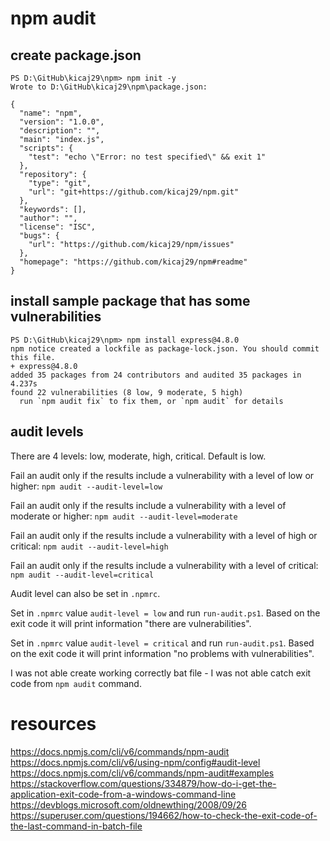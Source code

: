 # npm audit

## create package.json

```
PS D:\GitHub\kicaj29\npm> npm init -y
Wrote to D:\GitHub\kicaj29\npm\package.json:

{
  "name": "npm",
  "version": "1.0.0",
  "description": "",
  "main": "index.js",
  "scripts": {
    "test": "echo \"Error: no test specified\" && exit 1"
  },
  "repository": {
    "type": "git",
    "url": "git+https://github.com/kicaj29/npm.git"
  },
  "keywords": [],
  "author": "",
  "license": "ISC",
  "bugs": {
    "url": "https://github.com/kicaj29/npm/issues"
  },
  "homepage": "https://github.com/kicaj29/npm#readme"
}
```

## install sample package that has some vulnerabilities

```
PS D:\GitHub\kicaj29\npm> npm install express@4.8.0
npm notice created a lockfile as package-lock.json. You should commit this file.
+ express@4.8.0
added 35 packages from 24 contributors and audited 35 packages in 4.237s
found 22 vulnerabilities (8 low, 9 moderate, 5 high)
  run `npm audit fix` to fix them, or `npm audit` for details
```

## audit levels

There are 4 levels: low, moderate, high, critical. Default is low.

Fail an audit only if the results include a vulnerability with a level of low or higher:
```npm audit --audit-level=low```

Fail an audit only if the results include a vulnerability with a level of moderate or higher:
```npm audit --audit-level=moderate```

Fail an audit only if the results include a vulnerability with a level of high or critical:
```npm audit --audit-level=high```

Fail an audit only if the results include a vulnerability with a level of critical:
```npm audit --audit-level=critical```

Audit level can also be set in ```.npmrc```.

Set in ```.npmrc``` value ```audit-level = low``` and run ```run-audit.ps1```. Based on the exit code it will print information "there are vulnerabilities".   


Set in ```.npmrc``` value ```audit-level = critical``` and run ```run-audit.ps1```. Based on the exit code it will print information "no problems with vulnerabilities".   

I was not able create working correctly bat file - I was not able catch exit code from ```npm audit``` command.

# resources
https://docs.npmjs.com/cli/v6/commands/npm-audit   
https://docs.npmjs.com/cli/v6/using-npm/config#audit-level   
https://docs.npmjs.com/cli/v6/commands/npm-audit#examples   
https://stackoverflow.com/questions/334879/how-do-i-get-the-application-exit-code-from-a-windows-command-line   
https://devblogs.microsoft.com/oldnewthing/2008/09/26   
https://superuser.com/questions/194662/how-to-check-the-exit-code-of-the-last-command-in-batch-file   
